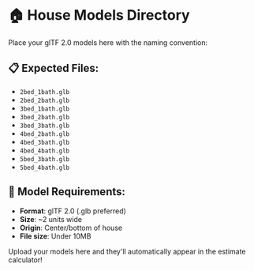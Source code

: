 # 🏠 House Models Directory

Place your glTF 2.0 models here with the naming convention:

## 📋 Expected Files:
- `2bed_1bath.glb`
- `2bed_2bath.glb`
- `3bed_1bath.glb`
- `3bed_2bath.glb`
- `3bed_3bath.glb`
- `4bed_2bath.glb`
- `4bed_3bath.glb`
- `4bed_4bath.glb`
- `5bed_3bath.glb`
- `5bed_4bath.glb`

## 📏 Model Requirements:
- **Format**: glTF 2.0 (.glb preferred)
- **Size**: ~2 units wide
- **Origin**: Center/bottom of house
- **File size**: Under 10MB

Upload your models here and they'll automatically appear in the estimate calculator! 